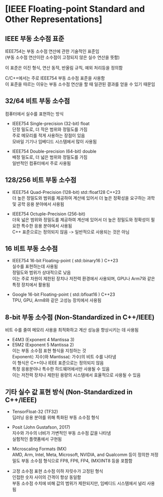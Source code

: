# [IEEE Floating-point Standard and Other Representations]

## IEEE 부동 소수점 표준
IEEE754는 부동 소수점 연산에 관한 기술적인 표준임   
(부동 소수점 연산이란 소수점이 고정되지 않은 실수 연산을 뜻함)   

이 표준은 이진 형식, 연산 동작, 반올림 규칙, 예외 처리등을 정의함   

C/C++에서는 주로 IEEE754 부동 소수점 표준을 사용함   
이 표준을 따르는 이유는 부동 소수점 연산을 할 때 일관된 결과를 얻을 수 있기 때문임

## 32/64 비트 부동 소수점
컴퓨터에서 실수를 표현하는 방식   

- IEEE754 Single-precision (32-bit) float      
단정 밀도로, 더 작은 범위와 정밀도를 가짐   
주로 메모리를 적게 사용하는 장점이 있음   
모바일 기기나 임베디드 시스템에서 많이 사용됨

- IEEE754 Double-precision (64-bit) double   
배정 밀도로, 더 넓은 범위와 정밀도를 가짐   
일반적인 컴퓨터에서 주로 사용됨   

## 128/256 비트 부동 소수점
- IEEE754 Quad-Precision (128-bit) std::float128 C++23   
더 높은 정밀도와 범위를 제공하여 계산에 있어서 더 높은 정확성을 요구하는 과학 및 공학 응용 분야에서 사용됨

- IEEE754 Octuple-Precision (256-bit)       
더욱 넓은 범위와 정밀도를 제공하여 계산에 있어서 더 높은 정밀도와 정확성이 필요한 특수한 응용 분야에서 사용됨   
C++ 표준으로는 정의되지 않음 -> 일반적으로 사용되는 것은 아님

## 16 비트 부동 소수점
- IEEE754 16-bit Floating-point ( std::binary16 ) C++23   
실수를 표현하는데 사용됨   
정밀도와 범위가 상대적으로 낮음   
이는 주로 차원이 제한된 장치나 저전력 환경에서 사용되며, GPU나 Arm7와 같은 특정 장치에서 활용됨

- Google 16-bit Floating-point ( std::bfloat16 ) C++23   
TPU, GPU, Arm8와 같은 고성능 장치에서 사용됨

## 8-bit 부동 소수점 (Non-Standardized in C++/IEEE)
비트 수를 줄여 메모리 사용을 최적화하고 계산 성능을 향상시키는 데 사용됨

- E4M3 (Exponent 4 Mantissa 3)   
- E5M2 (Exponent 5 Mantissa 2)   
이는 부동 소수점 표현 형식을 지칭하는 것   
Exponent(: 지수)와 Mantissa(: 가수)의 비트 수를 나타냄   
이 형식은 C++이나 IEEE 표준으로는 정의되지 않음   
특정 응용분야나 특수한 하드웨어에서만 사용될 수 있음   
이는 저전력 장치나 제한된 용량의 시스템에서 효율적으로 사용될 수 있음

## 기타 실수 값 표현 방식 (Non-Standardized in C++/IEEE)
- TensorFloat-32 (TF32)   
딥러닝 응용 분야를 위해 특화된 부동 소수점 형식   

- Posit (John Gustafson, 2017)   
지수와 가수의 너비가 가변적인 부동 소수점 값을 나타냄     
실험적인 플랫폼에서 구현됨

- Microscaling Formats (MX)    
AMD, Arm, Intel, Meta, Microsoft, NVIDIA, and Qualcomm 등이 정의한 저정밀도 부동 소수점 형식으로 FP8, FP6, FP4, (MX)INT8 등을 포함함

- 고정 소수점 표현
소수점 이하 자릿수가 고정된 형식   
인접한 숫자 사이의 간격이 항상 동일함   
부동 소수점 수치에 비해 값의 범위가 제한되지만, 임베디드 시스템에서 널리 사용됨

